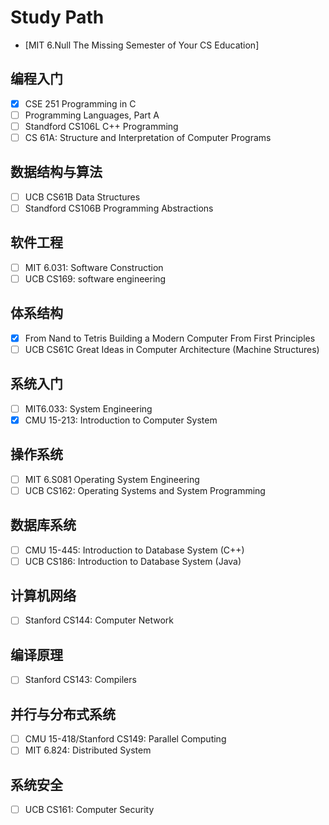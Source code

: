 # Study Path

- [MIT 6.Null The Missing Semester of Your CS Education]
## 编程入门
- [x] CSE 251 Programming in C
- [ ] Programming Languages, Part A
- [ ] Standford CS106L C++ Programming
- [ ] CS 61A: Structure and Interpretation of Computer Programs

## 数据结构与算法
- [ ] UCB CS61B Data Structures
- [ ] Standford CS106B Programming Abstractions

## 软件工程
- [ ] MIT 6.031: Software Construction
- [ ] UCB CS169: software engineering
## 体系结构
- [x] From Nand to Tetris Building a Modern Computer From First Principles
- [ ] UCB CS61C Great Ideas in Computer Architecture (Machine Structures)

## 系统入门
- [ ] MIT6.033: System Engineering
- [x] CMU 15-213: Introduction to Computer System
## 操作系统
- [ ] MIT 6.S081 Operating System Engineering 
- [ ] UCB CS162: Operating Systems and System Programming

## 数据库系统
- [ ] CMU 15-445: Introduction to Database System (C++)
- [ ] UCB CS186: Introduction to Database System (Java)
## 计算机网络
- [ ] Stanford CS144: Computer Network

## 编译原理
- [ ] Stanford CS143: Compilers
## 并行与分布式系统
- [ ] CMU 15-418/Stanford CS149: Parallel Computing
- [ ] MIT 6.824: Distributed System
## 系统安全
- [ ] UCB CS161: Computer Security
